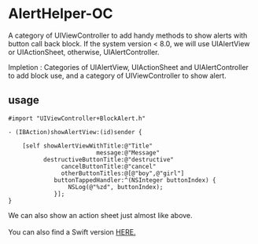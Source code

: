 # AlertHelper-OC

A category of UIViewController to add handy methods to show alerts with button call back block.
If the system version < 8.0, we will use UIAlertView or UIActionSheet, otherwise, UIAlertController.

Impletion :
Categories of UIAlertView, UIActionSheet and UIAlertController to add block use, and a category of UIViewController to show alert.

usage
---
```
#import "UIViewController+BlockAlert.h"
```
```
- (IBAction)showAlertView:(id)sender {
    
    [self showAlertViewWithTitle:@"Title"
                         message:@"Message"
          destructiveButtonTitle:@"destructive"
               cancelButtonTitle:@"cancel"
               otherButtonTitles:@[@"boy",@"girl"]
             buttonTappedHandler:^(NSInteger buttonIndex) {
                 NSLog(@"%zd", buttonIndex);
             }];
}
 ```
  
  We can also show an action sheet just almost like above.<br>
  <br>
  You can also find a Swift version [HERE.](https://github.com/DingHub/AlertHelper-Swift)
  
